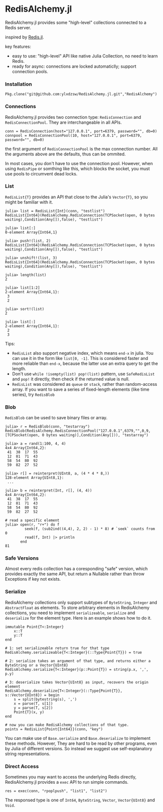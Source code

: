 RedisAlchemy.jl
===============

RedisAlchemy.jl provides some "high-level" collections connected to a Redis server.

inspired by [Redis.jl](https://github.com/jkaye2012/Redis.jl).

key features:

- easy to use: "high-level" API like native Julia Collection, no need to learn Redis.
- ready for async: connections are locked automaticlly; support connection pools.

### Installation

```
Pkg.clone("git@github.com:ylxdzsw/RedisAlchemy.jl.git","RedisAlchemy")
```

### Connections

RedisAlchemy.jl provides two connection type: `RedisConnection` and `RedisConnectionPool`. They are interchangeable in all APIs.

```
conn = RedisConnection(host="127.0.0.1", port=6379, password="", db=0)
connpool = RedisConnectionPool(10, host="127.0.0.1", port=6379, password="", db=0)
```

the first argument of `RedisConnectionPool` is the max connection number. All the arguments above are the defaults, thus can be ommited.

In most cases, you don't have to use the connection pool. However, when using `RedisPipe` or somthing like this, which blocks the socket, you must use pools to circumvent dead locks.

### List

`RedisList{T}` provides an API that close to the Julia's `Vector{T}`, so you might be familiar with it.

```
julia> list = RedisList{Int}(conn, "testlist")
RedisList{Int64}(RedisAlchemy.RedisConnection(TCPSocket(open, 0 bytes waiting),Condition(Any[]),false), "testlist")

julia> list[:]
0-element Array{Int64,1}

julia> push!(list, 2)
RedisList{Int64}(RedisAlchemy.RedisConnection(TCPSocket(open, 0 bytes waiting),Condition(Any[]),false), "testlist")

julia> unshift!(list, 3)
RedisList{Int64}(RedisAlchemy.RedisConnection(TCPSocket(open, 0 bytes waiting),Condition(Any[]),false), "testlist")

julia> length(list)
2

julia> list[1:2]
2-element Array{Int64,1}:
 3
 2

julia> sort!(list)
2

julia> list[:]
2-element Array{Int64,1}:
 2
 3
```

Tips:

- `RedisList` also support negative index, which means `end-x` in julia. You can use it in the form like `list[0, -1]`. This is considered faster and more reliable than `end-x`, because the latter use an extra query to get the length.
- Don't use `while !isempty(list) pop!(list)` pattern, use `SafeRedisList` and `pop!` it directly, then check if the returned value is null.
- `RedisList` was considered as `queue` or `stack`, rather than random-access array. If you want to save a series of fixed-length elements (like time series), try `RedisBlob`

### Blob

`RedisBlob` can be used to save binary files or array.

```
julia> r = RedisBlob(conn, "testarray")
RedisBlob(RedisAlchemy.RedisConnectionPool("127.0.0.1",6379,"",0,9,[TCPSocket(open, 0 bytes waiting)],Condition(Any[])), "testarray")

julia> a = rand(1:100, 4, 4)
4x4 Array{Int64,2}:
 41  38  17  55
 12  81  71  43
 58  54  80  92
 59  82  27  52

julia> r[] = reinterpret(UInt8, a, (4 * 4 * 8,))
128-element Array{UInt8,1}:
 ...

julia> b = reinterpret(Int, r[], (4, 4))
4x4 Array{Int64,2}:
 41  38  17  55
 12  81  71  43
 58  54  80  92
 59  82  27  52

# read a specific element
julia> open(r, "r+") do f
         seek(f, (sub2ind((4,4), 2, 2) - 1) * 8) # `seek` counts from 0
         read(f, Int) |> println
       end
81
```

### Safe Versions

Almost every redis collection has a coresponding "safe" version, which provides exactly the same API, but return a Nullable rather than throw Exceptions if key not exists.

### Serialize

RedisAlchemy collections only support subtypes of `ByteString`, `Integer` and `AbstractFloat` as elements. To store arbitrary elements in RedisAlchemy collections, you need to implement `serializeable`, `serialize` and `deserialize` for the element type. Here is an example shows how to do it.

```
immutable Point{T<:Integer}
    x::T
    y::T
end

# 1: set serializeable return true for that type
RedisAlchemy.serializeable{T<:Integer}(::Type{Point{T}}) = true

# 2: serialize takes an argument of that type, and returns either a ByteString or a Vector{UInt8}
RedisAlchemy.serialize{T<:Integer}(p::Point{T}) = string(p.x, ',', p.y)

# 3: deserialize takes Vector{UInt8} as input, recovers the origin element
RedisAlchemy.deserialize{T<:Integer}(::Type{Point{T}}, s::Vector{UInt8}) = begin
    s = split(bytestring(s), ',')
    x = parse(T, s[1])
    y = parse(T, s[2])
    Point{T}(x, y)
end

# now you can make RedisAlchemy collections of that type.
points = RedisList{Point{Int64}}(conn, "key")
```

You can make use of `Base.serialize` and `Base.deserialize` to implement these methods. However, They are hard to be read by other programs, even by Julia of different versions. So instead we suggest use self-explanatory string representations.

### Direct Access

Sometimes you may want to access the underlying Redis directly, RedisAlchemy.jl provides a `exec` API to run simple commands.

```
res = exec(conn, "rpoplpush", "list1", "list2")
```

The responsed type is one of `Int64`, `ByteString`, `Vector`, `Vector{UInt8}` and `Void`.

